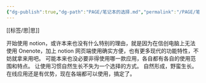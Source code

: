 ```yaml
---
{"dg-publish":true,"dg-path":"PAGE/笔记本的选择.md","permalink":"/PAGE/笔记本的选择/","noteIcon":"1","created":"2023-02-27T15:35:27.432+08:00","updated":""}
---
```


[[标签/思\|思]]

开始使用 notion，或许本来也没有什么特别的理由，就是因为在信创电脑上无法使用 Onenote，加上 notion 网页端使用确实方便，也有更多现代的功能特性，不妨就拿来用吧。
可能本来也没必要非得使用哪一款应用，各自都有各自的使用范围和特点。
让使用习惯自然生长不失为一个选择的方式。
自然形成，野蛮生长。
在线应用还是有优势，现在各端都可以使用，搞定了。
